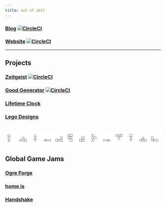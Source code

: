```yaml
---
title: out of zeit
---
```


### [Blog](https://ooz.github.io/blog/) [![CircleCI](https://circleci.com/gh/ooz/blog.svg?style=shield)](https://circleci.com/gh/ooz/blog)
### [Website](https://ooz.github.io) [![CircleCI](https://circleci.com/gh/ooz/ooz.github.io.svg?style=shield)](https://circleci.com/gh/ooz/ooz.github.io)

---

## Projects

### [Zeitgeist](https://ooz.github.io/zeitgeist/) [![CircleCI](https://circleci.com/gh/ooz/zeitgeist.svg?style=shield)](https://circleci.com/gh/ooz/zeitgeist)
### [Good Generator](https://ooz.github.io/ggpy/) [![CircleCI](https://circleci.com/gh/ooz/ggpy.svg?style=shield)](https://circleci.com/gh/ooz/ggpy)
### [Lifetime Clock](https://ooz.github.io/lifetime-clock/?headline=Olli%27s%20Zeit&workingHoursPerWeek=35&regularHoursPerWeek=77&hourlyNet=16.10&angus)
### [Lego Designs](https://github.com/ooz/lego/)

# [![Bauhaus Creatures](https://raw.githubusercontent.com/ooz/art/master/bauhaus_creatures/examples/13x1x1552518380.png)](https://github.com/ooz/art/tree/master/bauhaus_creatures)


## Global Game Jams

### [Ogre Forge](https://ooz.github.io/ogre-forge/)
### [home is](https://ooz.github.io/home-is/)
### [Handshake](https://ooz.github.io/handshake/)
